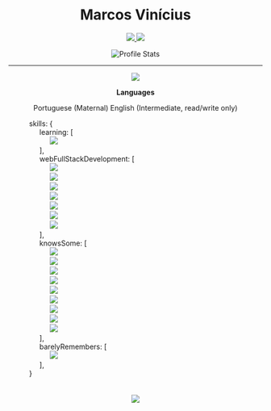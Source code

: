<link rel="stylesheet" href="styles.css"/>


<div align="center">

# Marcos Vinícius

<a href="https://www.linkedin.com/in/marcos-vin%C3%ADcius-178351209/">
  <img src="https://img.shields.io/badge/Marcos%20Vinicius-0e76a8?style=for-the-badge&logo=Linkedin&link=https://www.linkedin.com/in/marcos-vin%C3%ADcius-178351209/"/>
</a>
<a href="mailto:marcosvnm10@gmail.com" alt="Gmail">
  <img src="https://img.shields.io/badge/marcosvnm10@gmail.com-F74141?style=for-the-badge&logoColor=white&logo=gmail&link=mailto:marcosvnm10@gmail.com"/>
</a>

![Profile Stats](https://github-readme-stats.vercel.app/api?username=Z1wolfmaster1&hide_border=true&show_icons=true&title_color=ddd&icon_color=ddd&text_color=fff&bg_color=222&count_private=true)

</div>

---
<div align="center">

![](https://github-readme-stats.vercel.app/api/top-langs/?username=Z1wolfmaster1&hide_border=true&show_icons=true&title_color=ddd&icon_color=ddd&text_color=fff&bg_color=222&langs_count=11&hide=html)


**Languages**

Portuguese (Maternal)
English (Intermediate, read/write only)

<div class="skills" align="left">
 ⠀⠀⠀⠀skills: {
          </br>
    ⠀⠀⠀⠀⠀⠀learning: [ 
            </br>
    ⠀⠀⠀⠀⠀⠀⠀⠀<img src="https://img.shields.io/badge/Golang-FFF?style=flat&logo=Go" />
            </br>
    ⠀⠀⠀⠀⠀⠀],
                  </br>
            ⠀⠀⠀⠀⠀⠀webFullStackDevelopment: [
                      </br>
              ⠀⠀⠀⠀⠀⠀⠀⠀<img src="https://img.shields.io/badge/TypeScript-007ACC?style=flat&logo=TypeScript&logoColor=white" />
                      </br>
              ⠀⠀⠀⠀⠀⠀⠀⠀<img src="https://img.shields.io/badge/JavaScript-968220?style=flat&logo=JavaScript&logoColor=white" />
                      </br>
              ⠀⠀⠀⠀⠀⠀⠀⠀<img src="https://img.shields.io/badge/Next.js-000?style=flat&logo=Next.js" />
                      </br>
              ⠀⠀⠀⠀⠀⠀⠀⠀<img src="https://img.shields.io/badge/React-191920?style=flat&logoColor=61DBFB&logo=React" />
                      </br>
              ⠀⠀⠀⠀⠀⠀⠀⠀<img src="https://img.shields.io/badge/HTML5-E96228?style=flat&logo=HTML5&logoColor=white" />
                      </br>
              ⠀⠀⠀⠀⠀⠀⠀⠀<img src="https://img.shields.io/badge/CSS3-2862E9?style=flat&logo=CSS3&logoColor=white" />
                      </br>
              ⠀⠀⠀⠀⠀⠀⠀⠀<img src="https://img.shields.io/badge/GraphQL-161f26?style=flat&logoColor=e2009b&logo=GraphQl" />
                      </br>
            ⠀⠀⠀⠀⠀⠀],
            </br>
      ⠀⠀⠀⠀⠀⠀knowsSome: [
                  </br>
          ⠀⠀⠀⠀⠀⠀⠀⠀<img src="https://img.shields.io/badge/MySQL-1D4A65?style=flat&logoColor=white&logo=MySQL" />
                  </br>
          ⠀⠀⠀⠀⠀⠀⠀⠀<img src="https://img.shields.io/badge/PHP-6F73A7?style=flat&logo=PHP&logoColor=white" />
                  </br>
          ⠀⠀⠀⠀⠀⠀⠀⠀<img src="https://img.shields.io/badge/Docker-2496ED?style=flat&logoColor=fff&logo=Docker" />
                  </br>
          ⠀⠀⠀⠀⠀⠀⠀⠀<img src="https://img.shields.io/badge/Java-F74141?style=flat&logo=Java" />
                  </br>
          ⠀⠀⠀⠀⠀⠀⠀⠀<img src="https://img.shields.io/badge/Unreal_Engine-black?style=flat&logo=Unreal-Engine" />
                  </br>
          ⠀⠀⠀⠀⠀⠀⠀⠀<img src="https://img.shields.io/badge/Cocos_Creator_2D-55C2E1?style=flat&logoColor=000&logo=Cocos" />
                  </br>
          ⠀⠀⠀⠀⠀⠀⠀⠀<img src="https://img.shields.io/badge/C%2B%2B-00599C?style=flat&logoColor=fff&logo=C%2B%2B" />
                  </br>
          ⠀⠀⠀⠀⠀⠀⠀⠀<img src="https://img.shields.io/badge/Flutter-161f26?style=flat&logoColor=47bfff&logo=Flutter" />
                  </br>
          ⠀⠀⠀⠀⠀⠀⠀⠀<img src="https://img.shields.io/badge/Electron-191970?style=flat&logo=Electron&logoColor=white" />
                  </br>
      ⠀⠀⠀⠀⠀⠀],
            </br>
      ⠀⠀⠀⠀⠀⠀barelyRemembers: [
                  </br>
          ⠀⠀⠀⠀⠀⠀⠀⠀<img src="https://img.shields.io/badge/C-blue?style=flat&logo=C" />
                  </br>
      ⠀⠀⠀⠀⠀⠀],
        </br>
    ⠀⠀⠀⠀}
  </div>
  </br>
  </br>
  <img src="https://github-profile-trophy.vercel.app/?username=Z1wolfmaster1&theme=onedark&margin-w=9&hide_border=true&count_private=true">
</div>
